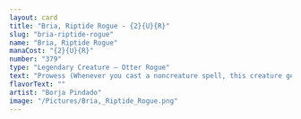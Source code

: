 ```yaml
---
layout: card
title: "Bria, Riptide Rogue - {2}{U}{R}"
slug: "bria-riptide-rogue"
name: "Bria, Riptide Rogue"
manaCost: "{2}{U}{R}"
number: "379"
type: "Legendary Creature — Otter Rogue"
text: "Prowess (Whenever you cast a noncreature spell, this creature gets +1/+1 until end of turn.)\nOther creatures you control have prowess. (If a creature has multiple instances of prowess, each triggers separately.)\nWhenever you cast a noncreature spell, target creature you control can't be blocked this turn."
flavorText: ""
artist: "Borja Pindado"
image: "/Pictures/Bria,_Riptide_Rogue.png"
---
```


